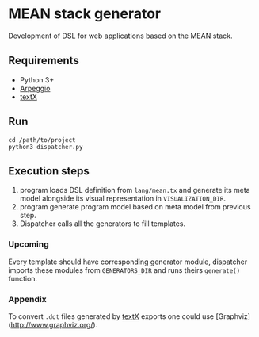 # MEAN stack generator
Development of DSL for web applications based on the MEAN stack.

## Requirements
- Python 3+
- [Arpeggio](https://github.com/igordejanovic/Arpeggio)
- [textX](https://github.com/igordejanovic/textX)

## Run
```
cd /path/to/project
python3 dispatcher.py
```
## Execution steps
1. program loads DSL definition from ```lang/mean.tx``` and generate its meta model alongside its visual representation in  ```VISUALIZATION_DIR```.
2. program generate program model based on meta model from previous step.
3. Dispatcher calls all the generators to fill templates.

### Upcoming
Every template should have corresponding generator module, dispatcher imports these modules from ```GENERATORS_DIR``` and runs theirs ```generate()``` function.

### Appendix
To convert ```.dot``` files generated by [textX](https://github.com/igordejanovic/textX) exports one could use [Graphviz] (http://www.graphviz.org/).
